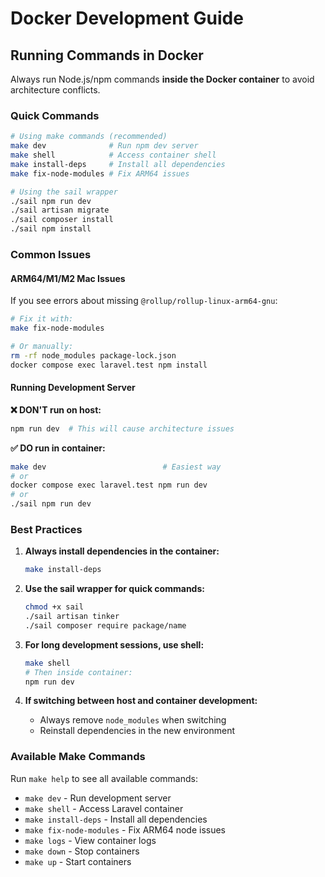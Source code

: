 # Docker Development Guide

## Running Commands in Docker

Always run Node.js/npm commands **inside the Docker container** to avoid architecture conflicts.

### Quick Commands

```bash
# Using make commands (recommended)
make dev              # Run npm dev server
make shell            # Access container shell
make install-deps     # Install all dependencies
make fix-node-modules # Fix ARM64 issues

# Using the sail wrapper
./sail npm run dev
./sail artisan migrate
./sail composer install
./sail npm install
```

### Common Issues

#### ARM64/M1/M2 Mac Issues

If you see errors about missing `@rollup/rollup-linux-arm64-gnu`:

```bash
# Fix it with:
make fix-node-modules

# Or manually:
rm -rf node_modules package-lock.json
docker compose exec laravel.test npm install
```

#### Running Development Server

**❌ DON'T run on host:**
```bash
npm run dev  # This will cause architecture issues
```

**✅ DO run in container:**
```bash
make dev                          # Easiest way
# or
docker compose exec laravel.test npm run dev
# or
./sail npm run dev
```

### Best Practices

1. **Always install dependencies in the container:**
   ```bash
   make install-deps
   ```

2. **Use the sail wrapper for quick commands:**
   ```bash
   chmod +x sail
   ./sail artisan tinker
   ./sail composer require package/name
   ```

3. **For long development sessions, use shell:**
   ```bash
   make shell
   # Then inside container:
   npm run dev
   ```

4. **If switching between host and container development:**
   - Always remove `node_modules` when switching
   - Reinstall dependencies in the new environment

### Available Make Commands

Run `make help` to see all available commands:

- `make dev` - Run development server
- `make shell` - Access Laravel container
- `make install-deps` - Install all dependencies
- `make fix-node-modules` - Fix ARM64 node issues
- `make logs` - View container logs
- `make down` - Stop containers
- `make up` - Start containers
